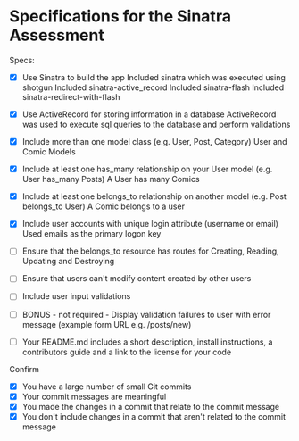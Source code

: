 # Specifications for the Sinatra Assessment

Specs:
- [x] Use Sinatra to build the app
		Included sinatra which was executed using shotgun
		Included sinatra-active_record 
		Included sinatra-flash
		Included sinatra-redirect-with-flash

- [x] Use ActiveRecord for storing information in a database
		ActiveRecord was used to execute sql queries to the database and perform validations 					

- [x] Include more than one model class (e.g. User, Post, Category)
	    User and Comic Models

- [x] Include at least one has_many relationship on your User model (e.g. User has_many Posts)
		A User has many Comics

- [x] Include at least one belongs_to relationship on another model (e.g. Post belongs_to User)
		A Comic belongs to a user 

- [x] Include user accounts with unique login attribute (username or email)
		Used emails as the primary logon key 

- [ ] Ensure that the belongs_to resource has routes for Creating, Reading, Updating and Destroying
- [ ] Ensure that users can't modify content created by other users
- [ ] Include user input validations
- [ ] BONUS - not required - Display validation failures to user with error message (example form URL e.g. /posts/new)
- [ ] Your README.md includes a short description, install instructions, a contributors guide and a link to the license for your code

Confirm
- [x] You have a large number of small Git commits
- [x] Your commit messages are meaningful
- [x] You made the changes in a commit that relate to the commit message
- [x] You don't include changes in a commit that aren't related to the commit message
